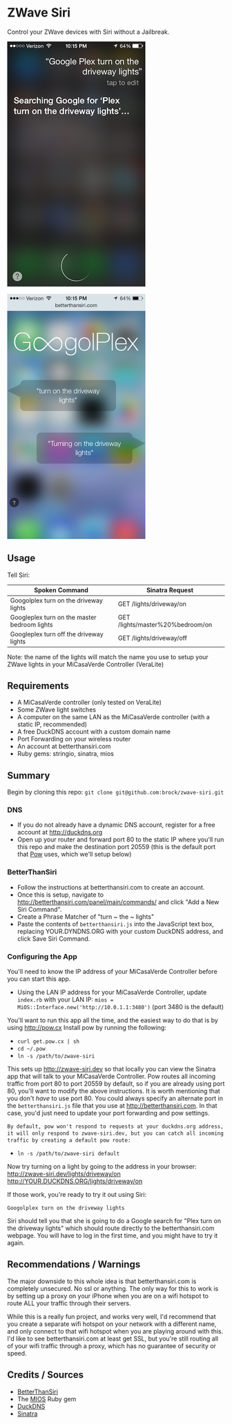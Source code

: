 # ZWave Siri

Control your ZWave devices with Siri without a Jailbreak.

![siri screenshot](siri.png)

![googolplex screenshot](googolplex.png)

## Usage
Tell Siri:

Spoken Command | Sinatra Request 
---------------|---------
Googolplex turn on the driveway lights | GET /lights/driveway/on
Googleplex turn on the master bedroom lights | GET /lights/master%20%bedroom/on
Googleplex turn off the driveway lights | GET /lights/driveway/off


Note: the name of the lights will match the name you use to setup your ZWave lights in your MiCasaVerde Controller (VeraLite)

## Requirements
* A MiCasaVerde controller (only tested on VeraLite)
* Some ZWave light switches
* A computer on the same LAN as the MiCasaVerde controller (with a static IP, recommended)
* A free DuckDNS account with a custom domain name
* Port Forwarding on your wireless router
* An account at betterthansiri.com
* Ruby gems: stringio, sinatra, mios

## Summary
Begin by cloning this repo: `git clone git@github.com:brock/zwave-siri.git`

### DNS
* If you do not already have a dynamic DNS account, register for a free account at http://duckdns.org 
* Open up your router and forward port 80 to the static IP where you'll run this repo and make the destination port 20559 (this is the default port that [Pow](http://pow.cx) uses, which we'll setup below)

### BetterThanSiri
* Follow the instructions at betterthansiri.com to create an account. 
* Once this is setup, navigate to http://betterthansiri.com/panel/main/commands/ and click "Add a New Siri Command".
* Create a Phrase Matcher of "turn ~ the ~ lights"
* Paste the contents of `betterthansiri.js` into the JavaScript text box, replacing YOUR.DYNDNS.ORG with your custom DuckDNS address, and click Save Siri Command.

### Configuring the App
You'll need to know the IP address of your MiCasaVerde Controller before you can start this app.
* Using the LAN IP address for your MiCasaVerde Controller, update `index.rb` with your LAN IP: `mios = MiOS::Interface.new('http://10.0.1.1:3480')` (port 3480 is the default)

You'll want to run this app all the time, and the easiest way to do that is by using http://pow.cx 
Install pow by running the following:
*  `curl get.pow.cx | sh`
*  `cd ~/.pow`
* `ln -s /path/to/zwave-siri`

This sets up http://zwave-siri.dev so that locally you can view the Sinatra app that will talk to your MiCasaVerde Controller. Pow routes all incoming traffic from port 80 to port 20559 by default, so if you are already using port 80, you'll want to modify the above instructions. It is worth mentioning that you don't *have* to use port 80. You could always specify an alternate port in the `betterthansiri.js` file that you use at http://betterthansiri.com. In that case, you'd just need to update your port forwarding and pow settings.

	By default, pow won't respond to requests at your duckdns.org address, it will only respond to zwave-siri.dev, but you can catch all incoming traffic by creating a default pow route:
* `ln -s /path/to/zwave-siri default`

Now try turning on a light by going to the address in your browser:  
http://zwave-siri.dev/lights/driveway/on  
http://YOUR.DUCKDNS.ORG/lights/driveway/on  

If those work, you're ready to try it out using Siri:

	Googolplex turn on the driveway lights

Siri should tell you that she is going to do a Google search for "Plex turn on the driveway lights" which should route directly to the betterthansiri.com webpage. You will have to log in the first time, and you might have to try it again.

## Recommendations / Warnings
The major downside to this whole idea is that betterthansiri.com is completely unsecured. No ssl or anything. The only way for this to work is by setting up a proxy on your iPhone when you are on a wifi hotspot to route ALL your traffic through their servers. 

While this is a really fun project, and works very well, I'd recommend that you create a separate wifi hotspot on your network with a different name, and only connect to that wifi hotspot when you are playing around with this. I'd like to see betterthansiri.com at least get SSL, but you're still routing all of your wifi traffic through a proxy, which has no guarantee of security or speed.

## Credits / Sources
* [BetterThanSiri](http://betterthansiri.com)
* The [MIOS](https://github.com/kreynolds/ruby-mios) Ruby gem
* [DuckDNS](http://duckdns.org)
* [Sinatra](http://sinatrarb.com)
